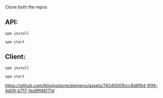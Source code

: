 Clone both the repos

## API:

```npm install```

```npm start```

## Client:

```npm install```

```npm start```



https://github.com/lklivingstone/alemeno/assets/74340009/cc8d8f84-91f4-4d09-b717-fed9ff46f71d
